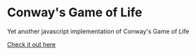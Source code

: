 Conway's Game of Life
=====================

Yet another javascript implementation of Conway's Game of Life

[Check it out here](http://www.notjam.es/gameoflife.js/)
